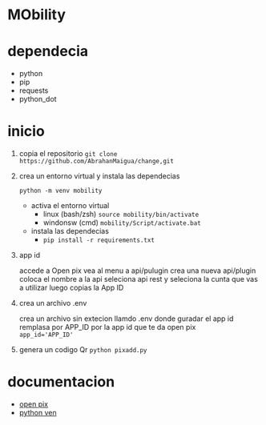 # MObility

# dependecia
* python
* pip
* requests
* python_dot

# inicio

1. copia el repositorio
   `git clone https://github.com/AbrahanMaigua/change,git`
  
3. crea un entorno virtual y instala las dependecias
   
   `python -m venv mobility`
   * activa el entorno virtual
      * linux (bash/zsh)
         ```source mobility/bin/activate```
      * windonsw (cmd)
          `mobility/Script/activate.bat`
   * instala las dependecias
     * ``pip install -r requirements.txt``
 
7. app id
   
   accede a Open pix vea al menu a  api/pulugin crea una nueva api/plugin
   coloca el nombre a la api seleciona api rest y seleciona la cunta que vas a utilizar
   luego copias la App ID

5. crea un archivo .env
   
   crea un archivo sin extecion llamdo .env donde guradar el app id remplasa
   por APP_ID por la app id que te da open pix   
   `app_id='APP_ID'`
   
9. genera un codigo Qr
    `python pixadd.py`

# documentacion
* [open pix](https://developers.openpix.com.br/)
* [python ven](https://docs.python.org/3/library/venv.html)
